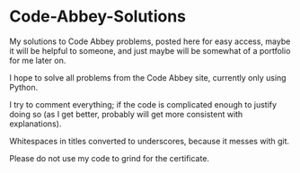 # Code-Abbey-Solutions
My solutions to Code Abbey problems, posted here for easy access, maybe it will be helpful to someone, and just maybe will be somewhat of a portfolio for me later on.

I hope to solve all problems from the Code Abbey site, currently only using Python.

I try to comment everything; if the code is complicated enough to justify doing so (as I get better, probably will get more consistent with explanations).

Whitespaces in titles converted to underscores, because it messes with git.

Please do not use my code to grind for the certificate.
